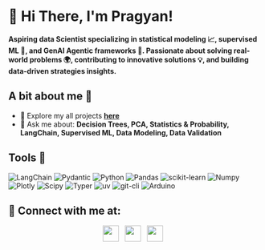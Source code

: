 # 👋 Hi There, I'm Pragyan!

**Aspiring data Scientist specializing in statistical modeling 📈, supervised ML 🤖, and GenAI Agentic frameworks 🧠. Passionate about solving real-world problems 🌍, contributing to innovative solutions 💡, and building data-driven strategies insights.**

## A bit about me 🪽

- 🔎 Explore my all projects [**here**](https://datascienceportfol.io/pragyan099)
- 💬 Ask me about: **Decision Trees, PCA, Statistics & Probability, LangChain, Supervised ML, Data Modeling, Data Validation**

##  Tools 🔫


![LangChain](https://img.shields.io/badge/LANGCHAIN-white?style=for-the-badge&logo=langchain&logoColor=%231C3C3C&logoSize=auto&labelColor=white&color=%231C3C3C) ![Pydantic](https://img.shields.io/badge/PYDANTIC-pink?style=for-the-badge&logo=pydantic&labelColor=%23e92063&color=%23130408) ![Python](https://img.shields.io/badge/python-black?style=for-the-badge&logo=python&logoColor=%233776AB&logoSize=auto&labelColor=white&color=yellow) ![Pandas](https://img.shields.io/badge/pandas-pp?style=for-the-badge&logo=pandas&logoColor=%23150458&labelColor=white&color=%23150458&link=https%3A%2F%2Fpandas.pydata.org%2F) ![scikit-learn](https://img.shields.io/badge/SCIKIT--LEARN-BLACK?style=for-the-badge&logo=scikitlearn&logoColor=%23F7931E&logoSize=auto&labelColor=white&color=%23F7931E&link=https%3A%2F%2Fscikit-learn.org%2Fstable%2F) ![Numpy](https://img.shields.io/badge/numpy-black?style=for-the-badge&logo=numpy&logoColor=%23013243&labelColor=white&color=%23013243) ![Plotly](https://img.shields.io/badge/plotly-black?style=for-the-badge&logo=plotly&logoColor=%233F4F75&logoSize=auto&labelColor=white&color=%233F4F75) ![Scipy](https://img.shields.io/badge/scipy-black?style=for-the-badge&logo=scipy&logoColor=%238CAAE6&logoSize=auto&labelColor=black&color=%238CAAE6&link=https%3A%2F%2Fscipy.org%2F) ![Typer](https://img.shields.io/badge/typer-black?style=for-the-badge&logo=typer&logoSize=auto&labelColor=black&color=white) ![uv](https://img.shields.io/badge/uv-black?style=for-the-badge&logo=uv&logoColor=%23DE5FE9&logoSize=auto&labelColor=black&color=%23DE5FE9&link=https%3A%2F%2Fdocs.astral.sh%2Fuv%2F) ![git-cli](https://img.shields.io/badge/git-cli?style=for-the-badge&logo=git&logoColor=%23F05032&logoSize=auto&labelColor=black&color=%23F05032) ![Arduino](https://img.shields.io/badge/arduino-pp?style=for-the-badge&logo=arduino&logoColor=%2300878F&logoSize=auto&labelColor=white&color=%2300878F&link=https%3A%2F%2Fwww.arduino.cc%2F)


## 🔗 Connect with me at:
<p align="center">
  <a href="https://www.linkedin.com/in/pragyantiwari" target="_blank"><img src="https://img.shields.io/badge/LinkedIn-0077B5?style=for-the-badge&logo=linkedin&logoColor=white" height="32" style="margin-right: 8px"></a>
  <a href="https://github.com/PragyanTiwari" target="_blank"><img src="https://img.shields.io/badge/github-black?style=for-the-badge&logo=github&logoSize=auto&link=https%3A%2F%2Fgithub.com%2FPragyanTiwari" height="32" style="margin-right: 8px"></a>
  <a href="https://www.kaggle.com/pragyantiwari" target="_blank"><img src="https://img.shields.io/badge/KAGGLE-20BEFF?&style=for-the-badge&logo=kaggle&logoColor=white" height="32" style="margin-right: 8px"></a></p>



